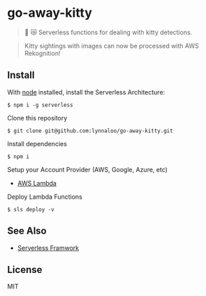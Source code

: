 # go-away-kitty

> :feet: :crying_cat_face: Serverless functions for dealing with kitty detections.

> Kitty sightings with images can now be processed with AWS Rekognition!

## Install

With [node](https://nodejs.org/) installed, install the Serverless Architecture:

```
$ npm i -g serverless
```

Clone this repository

```
$ git clone git@github.com:lynnaloo/go-away-kitty.git
```

Install dependencies

```
$ npm i
```

Setup your Account Provider (AWS, Google, Azure, etc)

*   [AWS Lambda](https://serverless.com/framework/docs/providers/aws/guide/credentials/)

Deploy Lambda Functions

```
$ sls deploy -v
```

## See Also

*   [Serverless Framwork](http://www.serverless.com)

## License

MIT
